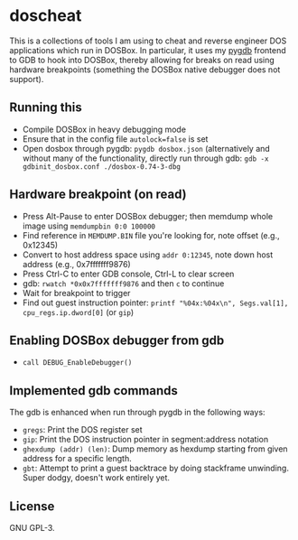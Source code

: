 # doscheat
This is a collections of tools I am using to cheat and reverse engineer DOS
applications which run in DOSBox. In particular, it uses my
[pygdb](https://github.com/johndoe31415/pygdb) frontend to GDB to hook into
DOSBox, thereby allowing for breaks on read using hardware breakpoints
(something the DOSBox native debugger does not support).

## Running this
  * Compile DOSBox in heavy debugging mode
  * Ensure that in the config file `autolock=false` is set
  * Open dosbox through pygdb: `pygdb dosbox.json` (alternatively and without
    many of the functionality, directly run through gdb:
    `gdb -x gdbinit_dosbox.conf ./dosbox-0.74-3-dbg`

## Hardware breakpoint (on read)
  * Press Alt-Pause to enter DOSBox debugger; then memdump whole image using
    `memdumpbin 0:0 100000`
  * Find reference in `MEMDUMP.BIN` file you're looking for, note offset (e.g.,
    0x12345)
  * Convert to host address space using `addr 0:12345`, note down host address
    (e.g., 0x7fffffff9876)
  * Press Ctrl-C to enter GDB console, Ctrl-L to clear screen
  * gdb: `rwatch *0x0x7fffffff9876` and then `c` to continue
  * Wait for breakpoint to trigger
  * Find out guest instruction pointer: `printf "%04x:%04x\n", Segs.val[1],
    cpu_regs.ip.dword[0]` (or `gip`)

## Enabling DOSBox debugger from gdb
  * `call DEBUG_EnableDebugger()`

## Implemented gdb commands
The gdb is enhanced when run through pygdb in the following ways:
  * `gregs`: Print the DOS register set
  * `gip`: Print the DOS instruction pointer in segment:address notation
  * `ghexdump (addr) (len)`: Dump memory as hexdump starting from given address
    for a specific length.
  * `gbt`: Attempt to print a guest backtrace by doing stackframe unwinding.
    Super dodgy, doesn't work entirely yet.

## License
GNU GPL-3.
